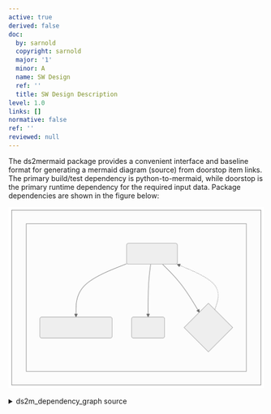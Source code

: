 ```yaml
---
active: true
derived: false
doc:
  by: sarnold
  copyright: sarnold
  major: '1'
  minor: A
  name: SW Design
  ref: ''
  title: SW Design Description
level: 1.0
links: []
normative: false
ref: ''
reviewed: null
---
```


The ds2mermaid package provides a convenient interface and baseline
format for generating a mermaid diagram (source) from doorstop item
links. The primary build/test dependency is python-to-mermaid, while
doorstop is the primary runtime dependency for the required input
data. Package dependencies are shown in the figure below:

![doorstop-to-mermaid software units](assets/ds2m_dependency_graph.svg)
<details>
  <summary>ds2m_dependency_graph source</summary>
  ds2mermaid dependency graph showing primary software units.

```mermaid
graph TB
  subgraph id1[Static Dependencies]
    subgraph id2[Packages]
      A(ds2mermaid)
      B(python-to-mermaid)
      C(munch)
      D{doorstop}
    end
  end
  A ==> B & C
  D ==> A
  A =:=> D
```
</details>
